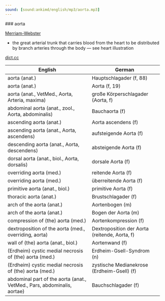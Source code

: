 ```yaml
---
sound: [sound:ankimd/english/mp3/aorta.mp3]
---
```


\### aorta

[Merriam-Webster](https://www.merriam-webster.com/dictionary/aorta)

- the great arterial trunk that carries blood from the heart to be distributed by branch arteries through the body — see heart illustration

[dict.cc](https://www.dict.cc/aorta)

| English        | German       |
| -------------- | ------------ |
| aorta (anat.) | Hauptschlagader (f, 88) |
| aorta (anat.) | Aorta (f, 19) |
| aorta (anat., VetMed., Aorta, Arteria, maxima) | große Körperschlagader (Aorta, f) |
| abdominal aorta <AA> (anat., zool., Aorta, abdominalis) | Bauchaorta (f) |
| ascending aorta (anat.) | Aorta ascendens (f) |
| ascending aorta <AA> (anat., Aorta, ascendens) | aufsteigende Aorta (f) |
| descending aorta (anat., Aorta, descendens) | absteigende Aorta (f) |
| dorsal aorta (anat., biol., Aorta, dorsalis) | dorsale Aorta (f) |
| overriding aorta (med.) | reitende Aorta (f) |
| overriding aorta (med.) | überreitende Aorta (f) |
| primitive aorta <PA> (anat., biol.) | primitive Aorta <PA> (f) |
| thoracic aorta (anat.) | Brustschlagader (f) |
| arch of the aorta (anat.) | Aortenbogen (m) |
| arch of the aorta (anat.) | Bogen der Aorta (m) |
| compression of (the) aorta (med.) | Aortenkompression (f) |
| dextroposition of the aorta (med., overriding, aorta) | Dextroposition der Aorta (reitende, Aorta, f) |
| wall of (the) aorta (anat., biol.) | Aortenwand (f) |
| (Erdheim) cystic medial necrosis of (the) aorta (med.) | Erdheim-Gsell-Syndrom (n) |
| (Erdheim) cystic medial necrosis of (the) aorta (med.) | zystische Medianekrose (Erdheim-Gsell) (f) |
| abdominal part of the aorta (anat., VetMed., Pars, abdominalis, aortae) | Bauchschlagader (f) |
